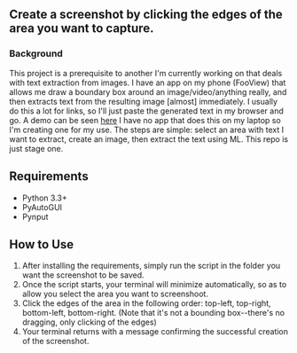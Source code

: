 ## Create a screenshot by clicking the edges of the area you want to capture.

### Background
This project is a prerequisite to another I'm currently working on that deals with text extraction from images. I have an app on my phone (FooView) that allows me draw a boundary box around an image/video/anything really, and then extracts text from the resulting image [almost] immediately. I usually do this a lot for links, so I'll just paste the generated text in my browser and go. A demo can be seen [here](https://twitter.com/_Olums/status/1066411959950692353) 
I have no app that does this on my laptop so I'm creating one for my use. The steps are simple: select an area with text I want to extract, create an image, then extract the text using ML. This repo is just stage one.

## Requirements
  - Python 3.3+
  - PyAutoGUI
  - Pynput
  
## How to Use
  1. After installing the requirements, simply run the script in the folder you want the screenshot to be saved.
  2. Once the script starts, your terminal will minimize automatically, so as to allow you select the area you want to screenshoot.
  3. Click the edges of the area in the following order: top-left, top-right, bottom-left, bottom-right. (Note that it's not a bounding box--there's no dragging, only clicking of the edges)
  4. Your terminal returns with a message confirming the successful creation of the screenshot.
  
  


